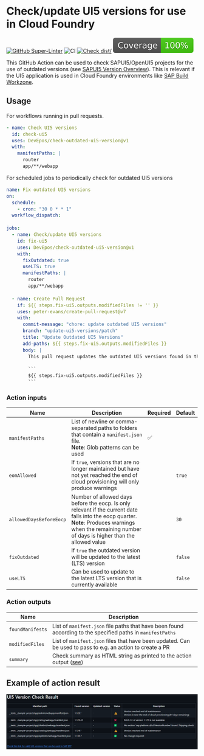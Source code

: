 # Check/update UI5 versions for use in Cloud Foundry

[![GitHub Super-Linter](https://github.com/DevEpos/check-outdated-ui5-version/actions/workflows/linter.yml/badge.svg)](https://github.com/super-linter/super-linter)
![CI](https://github.com/DevEpos/check-outdated-ui5-version/actions/workflows/ci.yml/badge.svg)
[![Check dist/](https://github.com/DevEpos/check-outdated-ui5-version/actions/workflows/check-dist.yml/badge.svg)](https://github.com/DevEpos/check-outdated-ui5-version/actions/workflows/check-dist.yml)
[![Coverage](./badges/coverage.svg)](./badges/coverage.svg)

This GitHub Action can be used to check SAPUI5/OpenUI5 projects for the use of outdated versions (see
[SAPUI5 Version Overview](https://ui5.sap.com/versionoverview.html)). This is relevant if the UI5 application is used in
Cloud Foundry environments like
[SAP Build Workzone](https://help.sap.com/docs/build-work-zone-standard-edition/sap-build-work-zone-standard-edition/expose-html5-applications-in-sap-build-work-zone-standard-edition?locale=en-US&q=ui5VersionNumber).

## Usage

For workflows running in pull requests.

```yaml
- name: Check UI5 versions
  id: check-ui5
  uses: DevEpos/check-outdated-ui5-version@v1
  with:
    manifestPaths: |
      router
      app/**/webapp
```

For scheduled jobs to periodically check for outdated UI5 versions

````yaml
name: Fix outdated UI5 versions
on:
  schedule:
    - cron: "30 0 * * 1"
  workflow_dispatch:

jobs:
  - name: Check/update UI5 versions
    id: fix-ui5
    uses: DevEpos/check-outdated-ui5-version@v1
    with:
      fixOutdated: true
      useLTS: true
      manifestPaths: |
        router
        app/**/webapp

  - name: Create Pull Request
    if: ${{ steps.fix-ui5.outputs.modifiedFiles != '' }}
    uses: peter-evans/create-pull-request@v7
    with:
      commit-message: "chore: update outdated UI5 versions"
      branch: "update-ui5-versions/patch"
      title: "Update Outdated UI5 Versions"
      add-paths: ${{ steps.fix-ui5.outputs.modifiedFiles }}
      body: |
        This pull request updates the outdated UI5 versions found in the following files:

        ```
        ${{ steps.fix-ui5.outputs.modifiedFiles }}
        ```
````

### Action inputs

| Name                    | Description                                                                                                                                                                                                  | Required | Default |
| ----------------------- | ------------------------------------------------------------------------------------------------------------------------------------------------------------------------------------------------------------ | -------- | ------- |
| `manifestPaths`         | List of newline or comma-separated paths to folders that contain a `manifest.json` file. <br/> **Note**: Glob patterns can be used                                                                           | ✅       |         |
| `eomAllowed`            | If `true`, versions that are no longer maintained but have not yet reached the end of cloud provisioning will only produce warnings                                                                          |          | `true`  |
| `allowedDaysBeforeEocp` | Number of allowed days before the eocp. Is only relevant if the current date falls into the eocp quarter.<br/>**Note**: Produces warnings when the remaining number of days is higher than the allowed value |          | `30`    |
| `fixOutdated`           | If `true` the outdated version will be updated to the latest (LTS) version                                                                                                                                   |          | `false` |
| `useLTS`                | Can be used to update to the latest LTS version that is currently available                                                                                                                                  |          | `false` |

### Action outputs

| Name             | Description                                                                                                 |
| ---------------- | ----------------------------------------------------------------------------------------------------------- |
| `foundManifests` | List of `manifest.json` file paths that have been found according to the specified paths in `manifestPaths` |
| `modifiedFiles`  | List of `manifest.json` files that have been updated. Can be used to pass to e.g. an action to create a PR  |
| `summary`        | Check summary as HTML string as printed to the action output ([see](#example-of-action-result))             |

## Example of action result

![Action Result](docs/img/action-result.png)
